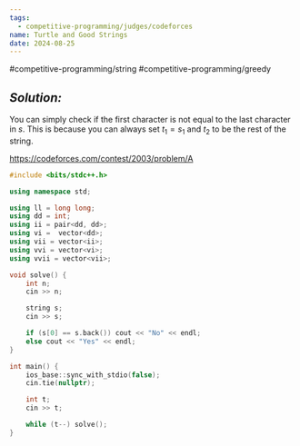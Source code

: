 ```yaml
---
tags:
  - competitive-programming/judges/codeforces
name: Turtle and Good Strings
date: 2024-08-25
---
```

#competitive-programming/string #competitive-programming/greedy 
## _Solution:_
You can simply check if the first character is not equal to the last character in $s$. This is because you can always set $t_1=s_1$ and $t_2$ to be the rest of the string.

https://codeforces.com/contest/2003/problem/A
```cpp
#include <bits/stdc++.h>

using namespace std;

using ll = long long;
using dd = int;
using ii = pair<dd, dd>;
using vi =  vector<dd>;
using vii = vector<ii>;
using vvi = vector<vi>;
using vvii = vector<vii>;

void solve() {
    int n;
    cin >> n;

    string s;
    cin >> s;

    if (s[0] == s.back()) cout << "No" << endl;
    else cout << "Yes" << endl;
}

int main() {
    ios_base::sync_with_stdio(false);
    cin.tie(nullptr);

    int t;
    cin >> t;

    while (t--) solve();
}
```